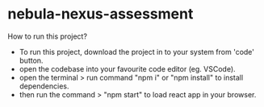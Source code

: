 # nebula-nexus-assessment
How to run this project?
- To run this project, download the project in to your system from 'code' button.
- open the codebase into your favourite code editor (eg. VSCode).
- open the terminal > run command "npm i" or "npm install" to install dependencies.
- then run the command > "npm start" to load react app in your browser.
